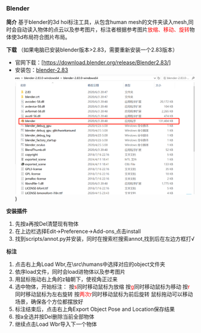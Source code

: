 ### Blender
**简介**
基于blender的3d hoi标注工具，从包含human mesh的文件夹读入mesh,同时会自动读入物体的点云以及参考图片，标注者根据参考图片<font color=red>放缩、移动、旋转</font>物体使3d布局符合图片布局。

**下载** （如果电脑已安装blender版本>2.83，需要重新安装一个2.83版本）
* 官网下载：[https://download.blender.org/release/Blender2.83/]
* 安装包：[blender-2.83](https://github.com/username/repository/tree/branch/directory)
  ![install](https://github.com/wenboran2002/annot_hoi/blob/main/imgs/install.png))

**安装插件**
1. 先按a再按Del清楚现有物体
2. 在上边栏选择Edit->Preference->Add-ons,点击install
3. 找到scripts/annot.py并安装，同时在搜索栏搜索annot,找到后在左边方框打√

**标注**
1. 点击右上角Load Wbr,在\src\humans中选择对应的object文件夹
2. 依序load文件，同时会load进物体以及参考图片
3. 用鼠标拖动右上角的z轴朝下，使视角正过来
4. 选中物体，开始标注：
   按<font color=red>s</font>同时移动鼠标为放缩
   按<font color=red>g</font>同时移动鼠标为移动
   按<font color=red>r</font>同时移动鼠标为左右旋转
   按<font color=red>两次r</font>同时移动鼠标为前后旋转
   鼠标拖动可以移动场景，确保各个方位都摆放好
5. 标注结束后，点击右上角Export Object Pose and Location保存结果
6. 按a全选并按Del删除当前全部物体
7. 继续点击Load Wbr导入下一个物体
